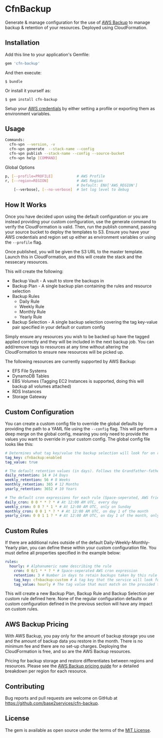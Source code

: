 # CfnBackup

Generate & manage configuration for the use of [AWS Backup](https://aws.amazon.com/backup/) to manage backup & retention of your resources. Deployed using CloudFormation.

## Installation

Add this line to your application's Gemfile:

```ruby
gem 'cfn-backup'
```

And then execute:

    $ bundle

Or install it yourself as:

    $ gem install cfn-backup

Setup your [AWS credentials](https://docs.aws.amazon.com/cli/latest/userguide/cli-chap-configure.html) by either setting a profile or exporting them as environment variables.

## Usage

```bash
Commands:
  cfn-vpn --version, -v                                                            # Print the version
  cfn-vpn generate  --stack-name --config                                          # Generate the CloudFormation templates
  cfn-vpn publish --stack-name --config --source-bucket                            # Generate & publish the CloudFormation templates to S3
  cfn-vpn help [COMMAND]                                                           # Describe available commands or one specific command
```

Global Options

```bash
p, [--profile=PROFILE]           # AWS Profile
r, [--region=REGION]             # AWS Region
                                 # Default: ENV['AWS_REGION']
    [--verbose], [--no-verbose]  # Set log level to debug
```

## How It Works

Once you have decided upon using the default configuration or you are instead providing your custom configuration, use the generate command to verify the CloudFormation is valid. Then, run the publish command, passing your source bucket to deploy the templates to S3. Ensure you have your AWS credentials and region set up either as environment variables or using the `--profile` flag.

Once published, you will be given the S3 URL to the master template. Launch this in CloudFormation, and this will create the stack and the nessecary resources.

This will create the following:

* Backup Vault - A vault to store the backups in
* Backup Plan - A single backup plan containing the rules and resource selection
* Backup Rules
  * Daily Rule
  * Weekly Rule
  * Monthly Rule
  * Yearly Rule
* Backup Selection - A single backup selection covering the tag key-value pair specified in your default or custom config

Simply ensure any resources you wish to be backed up have the tagged applied correctly and they will be included in the next backup job. You can add/remove tags to resources at any time without altering the CloudFormation to ensure new resources will be picked up. 

The following resources are currently supported by AWS Backup:
* EFS File Systems
* DynamoDB Tables
* EBS Volumes (Tagging EC2 Instances is supported, doing this will backup all volumes attached)
* RDS Instances
* Storage Gateway

## Custom Configuration

You can create a custom config file to override the global defaults by providing the path to a YAML file using the `--config` flag.
This will perform a deep merge on the global config, meaning you only need to provide the values you want to override in your custom config. The global config file looks like this:

```yaml
# Determines what tag key/value the backup selection will look for on resources
tag_key: cfnbackup:enabled
tag_value: true

# The default retention values (in days). Follows the Grandfather-father-son backup
daily_retention: 14 # 14 Days
weekly_retention: 56 # 8 Weeks
monthly_retention: 365 # 12 Months
yearly_retention: 3652 # 10 Years

# The default cron expressions for each rule (Space-seperated, AWS friendly)
daily_cron: 0 0 * * ? * # At 12:00 AM UTC, every day
weekly_cron: 0 0 ? * 1 * # At 12:00 AM UTC, only on Sunday
monthly_cron: 0 0 1 * ? * # At 12:00 AM UTC, on day 1 of the month
yearly_cron: 0 0 1 1 ? * # At 12:00 AM UTC, on day 1 of the month, only in January
```

## Custom Rules

If there are additional rules outside of the default Daily-Weekly-Monthly-Yearly plan, you can define these within your custom configuration file. You must define all properties specified in the example below:

```yaml
rules:
  hourly: # Alphanumeric name describing the rule
    cron: 0 0/1 * * ? * # Space-seperated AWS cron expression
    retention: 3 # Number in days to retain backups taken by this rule
    tag_key: cfnbackup:custom # A tag key that the service will look for on resources
    tag_value: hourly # The tag value that must match on the provided tag key
```

This will create a new Backup Plan, Backup Rule and Backup Selection per custom rule defined here. None of the regular configuration defaults or custom configuration defined in the previous section will have any impact on custom rules.

## AWS Backup Pricing

With AWS Backup, you pay only for the amount of backup storage you use and the amount of backup data you restore in the month. There is no minimum fee and there are no set-up charges. Deploying the CloudFormation is free, and so are the AWS Backup resources.

Pricing for backup storage and restore differentiates between regions and resources. Please see the [AWS Backup pricing guide](https://aws.amazon.com/backup/pricing/) for a detailed breakdown per region for each resource.

## Contributing

Bug reports and pull requests are welcome on GitHub at https://github.com/base2services/cfn-backup.

## License

The gem is available as open source under the terms of the [MIT License](https://opensource.org/licenses/MIT).
